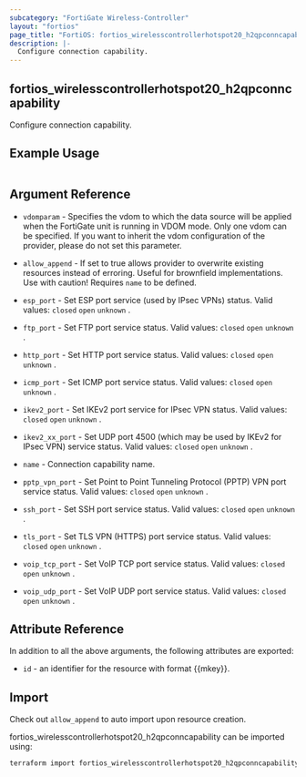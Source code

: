 ```yaml
---
subcategory: "FortiGate Wireless-Controller"
layout: "fortios"
page_title: "FortiOS: fortios_wirelesscontrollerhotspot20_h2qpconncapability"
description: |-
  Configure connection capability.
---
```


## fortios_wirelesscontrollerhotspot20_h2qpconncapability
Configure connection capability.

## Example Usage

```hcl

```

## Argument Reference
* `vdomparam` - Specifies the vdom to which the data source will be applied when the FortiGate unit is running in VDOM mode. Only one vdom can be specified. If you want to inherit the vdom configuration of the provider, please do not set this parameter.
* `allow_append` - If set to true allows provider to overwrite existing resources instead of erroring. Useful for brownfield implementations. Use with caution! Requires `name` to be defined.

* `esp_port` - Set ESP port service (used by IPsec VPNs) status. Valid values: `closed` `open` `unknown` .
* `ftp_port` - Set FTP port service status. Valid values: `closed` `open` `unknown` .
* `http_port` - Set HTTP port service status. Valid values: `closed` `open` `unknown` .
* `icmp_port` - Set ICMP port service status. Valid values: `closed` `open` `unknown` .
* `ikev2_port` - Set IKEv2 port service for IPsec VPN status. Valid values: `closed` `open` `unknown` .
* `ikev2_xx_port` - Set UDP port 4500 (which may be used by IKEv2 for IPsec VPN) service status. Valid values: `closed` `open` `unknown` .
* `name` - Connection capability name.
* `pptp_vpn_port` - Set Point to Point Tunneling Protocol (PPTP) VPN port service status. Valid values: `closed` `open` `unknown` .
* `ssh_port` - Set SSH port service status. Valid values: `closed` `open` `unknown` .
* `tls_port` - Set TLS VPN (HTTPS) port service status. Valid values: `closed` `open` `unknown` .
* `voip_tcp_port` - Set VoIP TCP port service status. Valid values: `closed` `open` `unknown` .
* `voip_udp_port` - Set VoIP UDP port service status. Valid values: `closed` `open` `unknown` .

## Attribute Reference

In addition to all the above arguments, the following attributes are exported:
* `id` - an identifier for the resource with format {{mkey}}.

## Import

Check out `allow_append` to auto import upon resource creation.

fortios_wirelesscontrollerhotspot20_h2qpconncapability can be imported using:
```sh
terraform import fortios_wirelesscontrollerhotspot20_h2qpconncapability.labelname {{mkey}}
```
